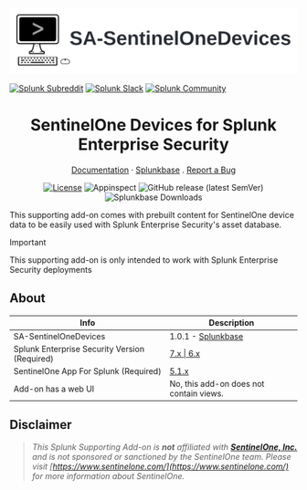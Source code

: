 <picture>
  <source media="(prefers-color-scheme: dark)" srcset="docs/static/hero.webp">
  <source media="(prefers-color-scheme: light)" srcset="docs/static/hero.webp">
  <img alt="SA-SentinelOneDevices" src="docs/static/hero.webp">
</picture>

[![Splunk Subreddit](https://img.shields.io/badge/-r%2FSplunk-white?logo=reddit&labelColor=gray&link=https%3A%2F%2Freddit.com%2Fr%2FSplunk)](https://www.reddit.com/r/Splunk/)
[![Splunk Slack](https://img.shields.io/badge/splunk--usergroups-white?logo=slack&labelColor=gray&link=https%3A%2F%2Fsplk.it%2Fslack)](https://splk.it/slack)
[![Splunk Community](https://img.shields.io/badge/Splunk%20Community-white?style=gray&logo=splunk&logoColor=whitte&labelColor=gray)](https://community.splunk.com/)

<div align="center">
  
  <h1>SentinelOne Devices for Splunk Enterprise Security</h1>
  
  <a href="https://splunk.github.io/SA-SentinelOneDevices/">Documentation</a>
  ·
  <a href="https://splunkbase.splunk.com/app/6612">Splunkbase</a>
  .
  <a href="https://github.com/splunk/SA-SentinelOneDevices/issues/">Report a Bug</a>
  <br>

  [![License](https://img.shields.io/badge/License-Splunk%20General%20Terms-ce0070)](https://www.splunk.com/en_us/legal/splunk-general-terms.html)
  ![Appinspect](https://github.com/splunk/SA-SentinelOneDevices/actions/workflows/appinspect.yml/badge.svg)
  ![GitHub release (latest SemVer)](https://img.shields.io/github/v/release/splunk/SA-SentinelOneDevices)
  ![Splunkbase Downloads](https://img.shields.io/endpoint?color=%23&url=https%3A%2F%2Fsplunkbasebadge.livehybrid.com%2Fv1%2Fdownloads%2F6612)

</div>

This supporting add-on comes with prebuilt content for SentinelOne device data to be easily used with Splunk Enterprise Security's asset database.

> [!IMPORTANT]
> This supporting add-on is only intended to work with Splunk Enterprise Security deployments

## About

Info | Description
------|----------
SA-SentinelOneDevices | 1.0.1 - [Splunkbase](https://splunkbase.splunk.com/app/6612)
Splunk Enterprise Security Version (Required) | [7.x \| 6.x](https://splunkbase.splunk.com/app/263)
SentinelOne App For Splunk (Required) | [5.1.x](https://splunkbase.splunk.com/app/5433)
Add-on has a web UI | No, this add-on does not contain views.

## Disclaimer

> *This Splunk Supporting Add-on is __not__ affiliated with [__SentinelOne, Inc.__](https://www.sentinelone.com/) and is not sponsored or sanctioned by the SentinelOne team. Please visit [https://www.sentinelone.com/](https://www.sentinelone.com/) for more information about SentinelOne.*
